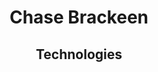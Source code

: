 <h1 align="center">Chase Brackeen</h1>

<h2 align="center">Technologies</h2>
<div align="center">
  

</div>

